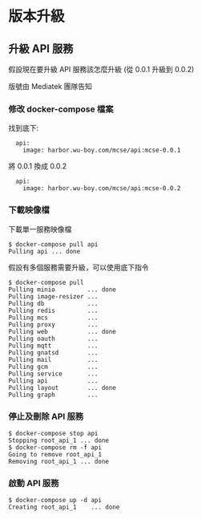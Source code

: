 # 版本升級

## 升級 API 服務

假設現在要升級 API 服務該怎麼升級 \(從 0.0.1 升級到 0.0.2\)

版號由 Mediatek 團隊告知

### 修改 docker-compose 檔案

找到底下:

```text
  api:
    image: harbor.wu-boy.com/mcse/api:mcse-0.0.1
```

將 0.0.1 換成 0.0.2

```text
  api:
    image: harbor.wu-boy.com/mcse/api:mcse-0.0.2
```

### 下載映像檔

下載單一服務映像檔

```text
$ docker-compose pull api
Pulling api ... done
```

假設有多個服務需要升級，可以使用底下指令

```text
$ docker-compose pull
Pulling minio         ... done
Pulling image-resizer ...
Pulling db            ...
Pulling redis         ...
Pulling mcs           ...
Pulling proxy         ...
Pulling web           ... done
Pulling oauth         ...
Pulling mqtt          ...
Pulling gnatsd        ...
Pulling mail          ...
Pulling gcm           ...
Pulling service       ...
Pulling api           ...
Pulling layout        ... done
Pulling graph         ...
```

### 停止及刪除 API 服務

```text
$ docker-compose stop api
Stopping root_api_1 ... done
$ docker-compose rm -f api
Going to remove root_api_1
Removing root_api_1 ... done
```

### 啟動 API 服務

```text
$ docker-compose up -d api
Creating root_api_1    ... done
```

